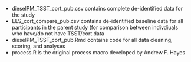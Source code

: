 - dieselPM_TSST_cort_pub.csv contains complete de-identified data for the study <br>
- ELS_cort_compare_pub.csv contains de-identified baseline data for all participants in the parent study (for comparison between indivdiuals who have/do not have TSST/cort data <br>
- dieselPM_TSST_cort_pub.Rmd contains code for all data cleaning, scoring, and analyses <br>
- process.R is the original process macro developed by Andrew F. Hayes
